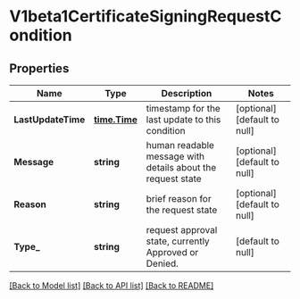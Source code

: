# V1beta1CertificateSigningRequestCondition

## Properties
Name | Type | Description | Notes
------------ | ------------- | ------------- | -------------
**LastUpdateTime** | [**time.Time**](time.Time.md) | timestamp for the last update to this condition | [optional] [default to null]
**Message** | **string** | human readable message with details about the request state | [optional] [default to null]
**Reason** | **string** | brief reason for the request state | [optional] [default to null]
**Type_** | **string** | request approval state, currently Approved or Denied. | [default to null]

[[Back to Model list]](../README.md#documentation-for-models) [[Back to API list]](../README.md#documentation-for-api-endpoints) [[Back to README]](../README.md)


